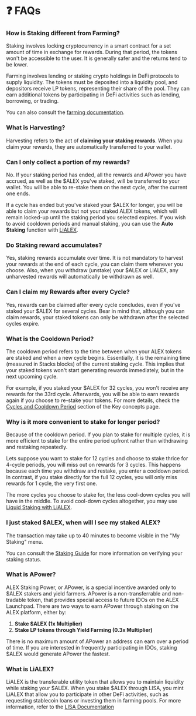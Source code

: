 # ❓ FAQs

### How is Staking different from Farming?

Staking involves locking cryptocurrency in a smart contract for a set amount of time in exchange for rewards. During that period, the tokens won't be accessible to the user. It is generally safer and the returns tend to be lower.

Farming involves lending or staking crypto holdings in DeFi protocols to supply liquidity. The tokens must be deposited into a liquidity pool, and depositors receive LP tokens, representing their share of the pool. They can earn additional tokens by participating in DeFi activities such as lending, borrowing, or trading.

You can also consult the [farming documentation](../farming/).

### What is Harvesting?

Harvesting refers to the act of **claiming your staking rewards**. When you claim your rewards, they are automatically transferred to your wallet.

### **Can I only collect a portion of my rewards?**

No. If your staking period has ended, all the rewards and APower you have accrued, as well as the $ALEX you've staked, will be transferred to your wallet. You will be able to re-stake them on the next cycle, after the current one ends.&#x20;

If a cycle has ended but you've staked your $ALEX for longer, you will be able to claim your rewards but not your staked ALEX tokens, which will remain locked-up until the staking period you selected expires. If you wish to avoid cooldown periods and manual staking, you can use the **Auto Staking** function with [LiALEX](faqs.md#what-is-lialex).

### Do Staking reward accumulates?&#x20;

Yes, staking rewards accumulate over time. It is not mandatory to harvest your rewards at the end of each cycle, you can claim them whenever you choose. Also, when you withdraw (unstake) your $ALEX or LiALEX, any unharvested rewards will automatically be withdrawn as well.

### Can I claim my Rewards after every Cycle?&#x20;

Yes, rewards can be claimed after every cycle concludes, even if you've staked your $ALEX for several cycles. Bear in mind that, although you can claim rewards, your staked tokens can only be withdrawn after the selected cycles expire.

### What is the Cooldown Period?

The cooldown period refers to the time between when your ALEX tokens are staked and when a new cycle begins. Essentially, it is the remaining time (measured in Stacks blocks) of the current staking cycle. This implies that your staked tokens won't start generating rewards immediately, but in the next upcoming cycle.

For example, if you staked your $ALEX for 32 cycles, you won't receive any rewards for the 33rd cycle. Afterwards, you will be able to earn rewards again if you choose to re-stake your tokens. For more details, check the [Cycles and Cooldown Period](https://coinfabrik.gitbook.io/alexlab-doc/stake/features/staking/key-concepts#cycles-and-cooldown-period) section of the Key concepts page.

### Why is it more convenient to stake for longer period?&#x20;

Because of the cooldown period. If you plan to stake for multiple cycles, it is more efficient to stake for the entire period upfront rather than withdrawing and restaking repeatedly.

Lets suppose you want to stake for 12 cycles and choose to stake thrice for 4-cycle periods, you will miss out on rewards for 3 cycles. This happens because each time you withdraw and restake, you enter a cooldown period. In contrast, if you stake directly for the full 12 cycles, you will only miss rewards for 1 cycle, the very first one.

The more cycles you choose to stake for, the less cool-down cycles you will have in the middle. To avoid cool-down cycles altogether, you may use [Liquid Staking with LiALEX](https://coinfabrik.gitbook.io/alexlab-doc/stake/features/staking/key-concepts#liquid-staking).

### I just staked $ALEX, when will I see my staked ALEX?

The transaction may take up to 40 minutes to become visible in the "My Staking" menu.&#x20;

You can consult the [Staking Guide](how-to.md) for more information on verifying your staking status.

### What is APower?

ALEX Staking Power, or APower, is a special incentive awarded only to $ALEX stakers and yield farmers. APower is a non-transferrable and non-tradable token, that provides special access to future IDOs on the ALEX Launchpad. There are two ways to earn APower through staking on the ALEX platform, either by:

1. **Stake $ALEX (1x Multiplier)**
2. **Stake LP tokens through Yield Farming (0.3x Multiplier)**

There is no maximum amount of APower an address can earn over a period of time. If you are interested in frequently participating in IDOs, staking $ALEX would generate APower the fastest.

### What is LiALEX?&#x20;

LiALEX is the transferable utility token that allows you to maintain liquidity while staking your $ALEX. When you stake $ALEX through LISA, you mint LiALEX that allow you to participate in other DeFi activities, such as requesting stablecoin loans or investing them in farming pools. For more information, refer to the [LISA Documentation](https://docs.lisalab.io/)
